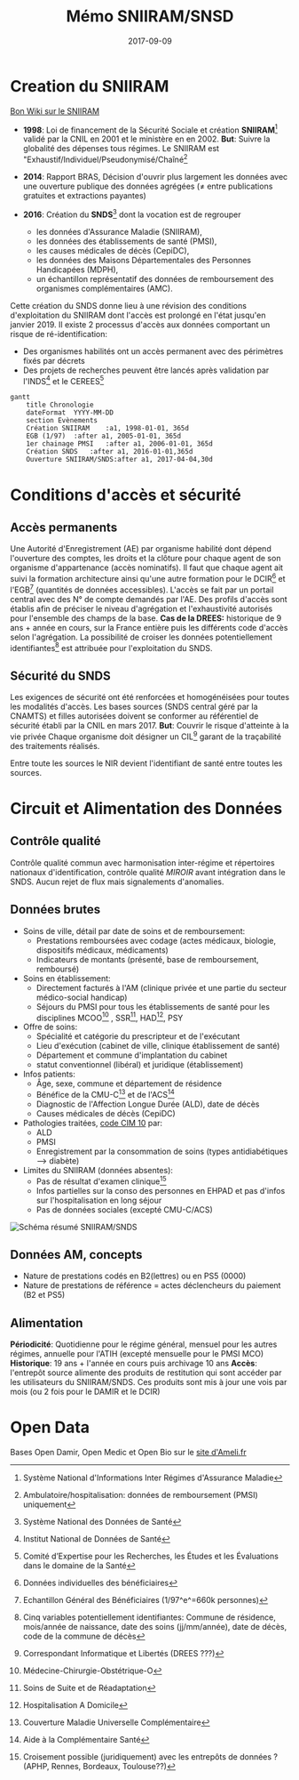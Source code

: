﻿---
layout: post
title: "Mémo SNIIRAM/SNSD"
date: 2017-09-09
---

# Creation du SNIIRAM
[Bon Wiki sur le SNIIRAM](http://open-data-assurance-maladie.ameli.fr/wiki-sniiram/index.php/)
+ **1998**: Loi de financement de la Sécurité Sociale et création **SNIIRAM**[^1] validé par la CNIL en 2001 et le ministère en en 2002. 
**But**: Suivre la globalité des dépenses tous régimes.
 Le SNIIRAM est "Exhaustif/Individuel/Pseudonymisé/Chaîné[^2]

+ **2014**: Rapport BRAS, Décision d'ouvrir plus largement les données avec une ouverture publique des données agrégées ($\neq$ entre publications gratuites et extractions payantes)

+ **2016**: Création du **SNDS**[^3] dont la vocation est de regrouper 
	* les données d'Assurance Maladie (SNIIRAM), 
	* les données des établissements de santé (PMSI), 
	* les causes médicales de décès (CepiDC), 
	* les données des Maisons Départementales des Personnes Handicapées (MDPH), 
	* un échantillon représentatif des données de remboursement des organismes complémentaires (AMC). 

Cette création du SNDS donne lieu à une révision des conditions d'exploitation du SNIIRAM dont l'accès est prolongé en l'état jusqu'en janvier 2019. Il existe 2 processus d'accès aux données comportant un risque de ré-identification: 
* Des organismes habilités ont un  accès permanent avec des périmètres fixés par décrets 
* Des projets de recherches peuvent être lancés après validation par l'INDS[^4] et le CEREES[^5]

```mermaid
gantt
    title Chronologie
    dateFormat  YYYY-MM-DD
    section Evènements
    Création SNIIRAM	:a1, 1998-01-01, 365d
    EGB (1/97)	:after a1, 2005-01-01, 365d
    1er chainage PMSI	:after a1, 2006-01-01, 365d
    Création SNDS	:after a1, 2016-01-01,365d
    Ouverture SNIIRAM/SNDS:after a1, 2017-04-04,30d
```

# Conditions d'accès et sécurité
## Accès permanents
Une Autorité d'Enregistrement (AE) par organisme habilité dont dépend l'ouverture des comptes, les droits et la clôture pour chaque agent de son organisme d'appartenance (accès nominatifs). Il faut que chaque agent ait suivi la formation architecture ainsi qu'une autre formation pour le DCIR[^6] et l'EGB[^7] (quantités de données accessibles).
L'accès se fait par  un portail central avec des N° de compte demandés par l'AE. 
Des profils d'accès sont établis afin de préciser le niveau d'agrégation et l'exhaustivité autorisés pour l'ensemble des champs de la base.
**Cas de la DREES:** historique de 9 ans + année en cours, sur la France entière puis les différents code d'accès selon l'agrégation. La possibilité de croiser les données potentiellement identifiantes[^8] est attribuée pour l'exploitation du SNDS.

## Sécurité du SNDS
Les exigences de sécurité ont été renforcées et homogénéisées pour toutes les modalités d'accès. Les bases sources (SNDS central géré par la CNAMTS) et filles autorisées doivent se conformer au référentiel de sécurité établi par la CNIL en mars 2017. 
**But**: Couvrir le risque d'atteinte à la vie privée
Chaque organisme doit désigner un CIL[^9] garant de la traçabilité des traitements réalisés.

Entre toute les sources le NIR devient l'identifiant de santé entre toutes les sources. 

# Circuit et Alimentation des Données
## Contrôle qualité
Contrôle qualité commun avec harmonisation inter-régime et répertoires nationaux d'identification, contrôle qualité _MIROIR_ avant intégration dans le SNDS. Aucun rejet de flux mais signalements d'anomalies. 

## Données brutes

+ Soins de ville, détail par date de soins et de remboursement: 
	* Prestations remboursées avec codage (actes médicaux, biologie, dispositifs médicaux, médicaments)
	* Indicateurs de montants (présenté, base de remboursement, remboursé)
+ Soins en établissement: 
	* Directement facturés à l'AM (clinique privée et une partie du secteur médico-social handicap)
	* Séjours du PMSI pour tous les établissements de santé pour les disciplines MCOO[^10] , SSR[^11], HAD[^12], PSY
+ Offre de soins:
	* Spécialité et catégorie du prescripteur et de l'exécutant
	* Lieu d'exécution (cabinet de ville, clinique établissement de santé)
	* Département et commune d'implantation du cabinet 
	* statut conventionnel (libéral) et juridique (établissement) 
+ Infos patients:
	* Âge, sexe, commune et département de résidence
	* Bénéfice de la CMU-C[^13] et de l'ACS[^14]
	* Diagnostic de l'Affection Longue Durée (ALD), date de décès
	* Causes médicales de décès (CepiDC)
+ Pathologies traitées, [code CIM 10](http://www.who.int/classifications/icd/en/) par:
	* ALD
	* PMSI
	* Enregistrement par la consommation de soins (types antidiabétiques --> diabète)
+ Limites du SNIIRAM (données absentes):
	* Pas de résultat d'examen clinique[^15]
	*  Infos partielles sur la conso des personnes en EHPAD et pas d'infos sur l'hospitalisation en long séjour
	* Pas de données sociales (excepté CMU-C/ACS)


![Schéma résumé SNIIRAM/SNDS](https://github.com/strayMat/strayMat.github.io/blob/master/_posts/images/portail%20sniiram_snds.png)

## Données AM,  concepts

+ Nature de prestations codés en B2(lettres) ou en PS5 (0000)
+ Nature de prestations de référence = actes déclencheurs du paiement (B2 et PS5)

## Alimentation
**Périodicité**: Quotidienne pour le régime général, mensuel pour les autres régimes, annuelle pour l'ATIH (excepté mensuelle pour le PMSI MCO) 
**Historique**: 19 ans + l'année en cours puis archivage 10 ans
**Accès**:  l'entrepôt source alimente des produits de restitution qui sont accéder par les utilisateurs du SNIIRAM/SNDS. Ces produits sont mis à jour une vois par mois (ou 2 fois pour le DAMIR et le DCIR)

# Open Data
Bases Open Damir, Open Medic et Open Bio sur le [site d'Ameli.fr](http://open-data-assurance-maladie.ameli.fr/index.php)


[^1]: Système National d'Informations Inter Régimes d'Assurance Maladie
[^2]:  Ambulatoire/hospitalisation: données de remboursement (PMSI) uniquement
[^3]: Système National des Données de Santé
[^4]: Institut National de Données de Santé
[^5]: Comité d’Expertise pour les Recherches, les Études et les Évaluations dans le domaine de la Santé
[^6]: Données individuelles des bénéficiaires
[^7]: Echantillon Général des Bénéficiaires (1/97^e^=660k personnes)
[^8]: Cinq variables potentiellement identifiantes:
 Commune de résidence, mois/année de naissance, date des soins (jj/mm/année), date de décès, code de la commune de décès
 [^9]: Correspondant Informatique et Libertés (DREES ???)
 [^10]: Médecine-Chirurgie-Obstétrique-O
 [^11]: Soins de Suite et de Réadaptation
 [^12]: Hospitalisation A Domicile
 [^13]: Couverture Maladie Universelle Complémentaire
 [^14]: Aide à la Complémentaire Santé
 [^15]: Croisement possible (juridiquement) avec les entrepôts de données ? (APHP, Rennes, Bordeaux, Toulouse??)

